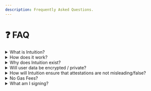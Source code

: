```yaml
---
description: Frequently Asked Questions.
---
```


# ❓ FAQ

<details>

<summary>What is Intuition?</summary>

Intuition is a composition of decentralized identity, decentralized data, and decentralized finance primitives into a full-stack solution that allows anyone to claim and discover anything about anything.&#x20;

Intuition enables and incentivizes users to create attestations – or cryptographically signed messages – about subjects and their decentralized identifiers (DIDs), storing the information in a way where the resulting information is easily navigable, queryable, and leveraged by other applications.

</details>

<details>

<summary>How does it work?</summary>

Intuition’s protocol and middleware allow developers to easily integrate attestation infrastructure into their own applications, which can permissionlessly create or consume data from Intuition’s shared knowledge graph.&#x20;





Intuition will also be launching its own application built atop the protocol, functioning as a knowledge graph explorer, and is planning to have human-readable Intuition data regarding wallet addresses displayed directly in popular web wallets.&#x20;

</details>

<details>

<summary>Why does Intuition exist?</summary>

We presently rely on a fundamentally flawed system of siloed, centralized platforms such as Yelp, LinkedIn, and Twitter to inform our intuition about the world around us. These platforms shape our perceptions and decisions with fragmented, incomplete, and occasionally misleading information.&#x20;

By adopting the appropriate decentralized systems and incentives, we can foster more precise, transparent, and comprehensive understanding

</details>

<details>

<summary>Will user data be encrypted / private?</summary>

Yes and no. Intuition believes that some claims should be public, while others should be private. If a user wants to make or receive entirely-private attestations, they can easily do so. However, since the Intuition system is designed to encompass all things - not just people - some data may need to be public by default, as many entities are not able to “selectively disclose” data (such as an ephemeral concept that is not controlled by anyone).&#x20;

To address this, users can create an attestation either entirely off-chain or create an on-chain attestation that references an encrypted off-chain attestation or piece of data. This approach allows users to take advantage of Intuition's on-chain functionality, such as token mechanics, while still maintaining privacy.

</details>

<details>

<summary>How will Intuition ensure that attestations are not misleading/false? </summary>

Intuition does not engage in censorship or determine the truthfulness of attestations. The platform allows users to make claims about anything, but with certain restrictions in place to prevent malicious claims. Intuition provides users with tooling to help weigh data and make informed decisions, leveraging the metadata available through the platform and a user's social/trust graph.&#x20;

However, it is ultimately up to the individual user to determine what is true or false. Intuition is designed to enable the creation of arbitrary logic that can be programmed on top of verifiable data, specific to a user's needs.

With that being said, anyone is free to build additional tooling or design methods for separating the signal from the noise and/or guiding users in the proper direction. For example, MetaMask might require 10 approved auditors to declare a smart contract secure before granting a blue checkmark. Similarly, a user might require a certain number of attestations from trusted individuals before making a decision about a restaurant, or a DAO may require a certain threshold of attestations about an individual before extending an undercollateralized loan through a DeFi protocol.

</details>

<details>

<summary>No Gas Fees?</summary>

You may notice there are no gas fees - although certain routes have Ethereum transactions, we have implemented a Paymaster using [EIP-2711](https://eips.ethereum.org/EIPS/eip-2711) which allows us to subsidizes your gas costs. That way you can focus on what matters - building. &#x20;

</details>

<details>

<summary>What am I signing?</summary>

You will sign a message proving you have ownership of the associated ETH address, using both [SIWE](https://docs.login.xyz/sign-in-with-ethereum/quickstart-guide/creating-siwe-messages) & [DIDSession](https://did.js.org/docs/api/classes/did\_session.DIDSession/).&#x20;

* Approving:
  * A New DID Session
  * Intuition to make updates to ComposeDB with your DID

```json
// SIWE Message enabling us to make updates to ComposeDB for your DID 
{
    "domain": "intuition.systems",
    "address": "0xYOUR_ADDRESS",
    "statement": "I authorize my DID to be used by intuition.systems",
    "uri": "did:key:YOUR_DID",
    "version": "0.0.1",
    "nonce": "bqnxrfyv",
    "issuedAt": "2023-09-08T06:02:38.298Z",
    "expirationTime": "2023-09-15T06:02:38.298Z",
    "chainId": "80001",
    "resources": [
        "ceramic://*?model=kjzl6hvfrbw6cb28t1477pp3w1w1lrogvitkksqra4mj6tak7wmcalwihlk1rrk",
        "ceramic://*?model=kjzl6hvfrbw6c91e0ehhg566qp6siivajonwqfxwpk5rzt5irug1dq0s4eu4ejk",
        "ceramic://*?model=kjzl6hvfrbw6c6wg0a5ale41scvzjw8e3t6gf6w8j9a192eijp7r68phuais9de"
    ]
}
```

This enables us to relay transactions made so that we can metadata updates to the off-chain Metadata in Ceramic for you

</details>
